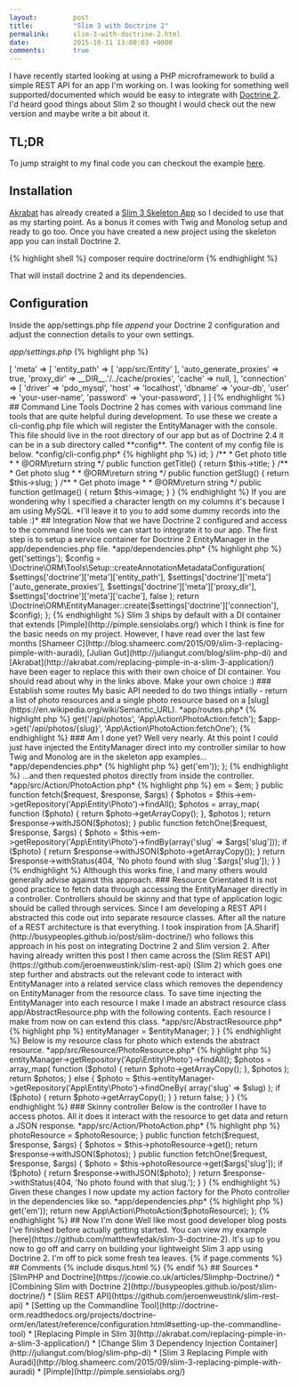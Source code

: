 ```yaml
---
layout:         post
title:          "Slim 3 with Doctrine 2"
permalink:      slim-3-with-doctrine-2.html
date:           2015-10-31 13:00:03 +0000
comments:       true
---
```


I have recently started looking at using a PHP microframework to build a simple REST API for an app I'm working on. I was looking for something well supported/documented which would be easy to integrate with [Doctrine 2](https://github.com/doctrine/doctrine2). I'd heard good things about Slim 2 so thought I would check out the new version and maybe write a bit about it.

## TL;DR

To jump straight to my final code you can checkout the example [here](https://github.com/matthewfedak/slim-3-doctrine-2).

## Installation

[Akrabat](https://github.com/akrabat) has already created a [Slim 3 Skeleton App](https://github.com/akrabat/slim3-skeleton) so I decided to use that as my starting point. As a bonus it comes with Twig and Monolog setup and ready to go too. Once you have created a new project using the skeleton app you can install Doctrine 2.

{% highlight shell %}
composer require doctrine/orm
{% endhighlight %}

That will install doctrine 2 and its dependencies.

## Configuration

Inside the app/settings.php file *append* your Doctrine 2 configuration and adjust the connection details to your own settings.

*app/settings.php*
{% highlight php %}
<?php
'doctrine' => [
    'meta' => [
        'entity_path' => [
            'app/src/Entity'
        ],
        'auto_generate_proxies' => true,
        'proxy_dir' =>  __DIR__.'/../cache/proxies',
        'cache' => null,
    ],
    'connection' => [
        'driver'   => 'pdo_mysql',
        'host'     => 'localhost',
        'dbname'   => 'your-db',
        'user'     => 'your-user-name',
        'password' => 'your-password',
    ]
]

{% endhighlight %}

## Command Line Tools

Doctrine 2 has comes with various command line tools that are quite helpful during development. To use these we create a cli-config.php file which will register the EntityManager with the console. This file should live in the root directory of our app but as of Doctrine 2.4 it can be in a sub directory called **config**. The content of my config file is below.

*config/cli-config.php*
{% highlight php %}
<?php
use Doctrine\ORM\Tools\Console\ConsoleRunner;

require 'vendor/autoload.php';

$settings = include 'app/settings.php';
$settings = $settings['settings']['doctrine'];

$config = \Doctrine\ORM\Tools\Setup::createAnnotationMetadataConfiguration(
    $settings['meta']['entity_path'],
    $settings['meta']['auto_generate_proxies'],
    $settings['meta']['proxy_dir'],
    $settings['meta']['cache'],
    false
);

$em = \Doctrine\ORM\EntityManager::create($settings['connection'], $config);

return ConsoleRunner::createHelperSet($em);

{% endhighlight %}

You can now see what tools are available by running this command.

{% highlight shell %}
php vendor/bin/doctrine
{% endhighlight %}

Two commands I use a lot during development are

{% highlight shell %}
php vendor/bin/doctrine orm:schema-tool:create
{% endhighlight %}

and

{% highlight shell %}
php vendor/bin/doctrine orm:schema-tool:update
{% endhighlight %}

These tools are only really for development use though and should not be run on a live production server for obvious reasons. I ran the **create** command to generate the necessary tables based on my entities in the entity path. For the purpose of this demo I just have the one below.

*app/src/Entity/Photo.php*

{% highlight php %}
<?php
namespace App\Entity;

use App\Entity;
use Doctrine\ORM\Mapping as ORM;

/**
 * @ORM\Entity
 * @ORM\Table(name="photos", uniqueConstraints={@ORM\UniqueConstraint(name="photo_slug", columns={"slug"})}))
 */
class Photo
{
    /**
     * @ORM\Id
     * @ORM\Column(name="id", type="integer")
     * @ORM\GeneratedValue(strategy="AUTO")
     */
    protected $id;

    /**
     * @ORM\Column(type="string", length=64)
     */
    protected $title;

    /**
     * @ORM\Column(type="string", length=150)
     */
    protected $image;

    /**
     * @ORM\Column(type="string", length=100)
     */
    protected $slug;

    /**
     * Get array copy of object
     *
     * @return array
     */
    public function getArrayCopy()
    {
        return get_object_vars($this);
    }

    /**
     * Get photo id
     *
     * @ORM\return integer
     */
    public function getId()
    {
        return $this->id;
    }

    /**
     * Get photo title
     *
     * @ORM\return string
     */
    public function getTitle()
    {
        return $this->title;
    }

    /**
     * Get photo slug
     *
     * @ORM\return string
     */
    public function getSlug()
    {
        return $this->slug;
    }

    /**
     * Get photo image
     *
     * @ORM\return string
     */
    public function getImage()
    {
        return $this->image;
    }
}
{% endhighlight %}

If you are wondering why I specified a character length on my columns it's because I am using MySQL.

*I'll leave it to you to add some dummy records into the table :)*

## Integration
Now that we have Doctrine 2 configured and access to the command line tools we can start to integrate it to our app. The first step is to setup a service container for Doctrine 2 EntityManager in the app/dependencies.php file.

*app/dependencies.php*
{% highlight php %}
<?php
...
// Doctrine
$container['em'] = function ($c) {
    $settings = $c->get('settings');
    $config = \Doctrine\ORM\Tools\Setup::createAnnotationMetadataConfiguration(
        $settings['doctrine']['meta']['entity_path'],
        $settings['doctrine']['meta']['auto_generate_proxies'],
        $settings['doctrine']['meta']['proxy_dir'],
        $settings['doctrine']['meta']['cache'],
        false
    );
    return \Doctrine\ORM\EntityManager::create($settings['doctrine']['connection'], $config);
};

{% endhighlight %}

Slim 3 ships by default with a DI container that extends [Pimple](http://pimple.sensiolabs.org/) which I think is fine for the basic needs on my project. However, I have read over the last few months [Shameer C](http://blog.shameerc.com/2015/09/slim-3-replacing-pimple-with-auradi), [Julian Gut](http://juliangut.com/blog/slim-php-di) and [Akrabat](http://akrabat.com/replacing-pimple-in-a-slim-3-application/) have been eager to replace this with their own choice of DI container. You should read about why in the links above. Make your own choice :)

### Establish some routes

My basic API needed to do two things intially - return a list of photo resources and a single photo resource based on a [slug](https://en.wikipedia.org/wiki/Semantic_URL).

*app/routes.php*
{% highlight php %}
<?php
// Routes
$app->get('/api/photos', 'App\Action\PhotoAction:fetch');
$app->get('/api/photos/{slug}', 'App\Action\PhotoAction:fetchOne');
{% endhighlight %}

### Am I done yet?

Well very nearly. At this point I could just have injected the EntityManager direct into my controller similar to how Twig and Monolog are in the skeleton app examples...

*app/dependencies.php*
{% highlight php %}
<?php
...
$container['App\Action\PhotoAction'] = function ($c) {
    return new App\Action\PhotoAction($c->get('em'));
};
{% endhighlight %}

...and then requested photos directly from inside the controller.

*app/src/Action/PhotoAction.php*

{% highlight php %}
<?php
namespace App\Action;

use Doctrine\ORM\EntityManager;

final class PhotoAction
{
    private $em;

    public function __construct(EntityManager $em)
    {
        $this->em = $em;
    }

    public function fetch($request, $response, $args)
    {
        $photos = $this->em->getRepository('App\Entity\Photo')->findAll();
        $photos = array_map(
            function ($photo) {
                return $photo->getArrayCopy();
            },
            $photos
        );
        return $response->withJSON($photos);
    }

    public function fetchOne($request, $response, $args)
    {
        $photo = $this->em->getRepository('App\Entity\Photo')->findBy(array('slug' => $args['slug']));
        if ($photo) {
            return $response->withJSON($photo->getArrayCopy());
        }
        return $response->withStatus(404, 'No photo found with slug '.$args['slug']);
    }
}
{% endhighlight %}

Although this works fine, I and many others would generally advise against this approach.

### Resource Orientated

It is not good practice to fetch data through accessing the EntityManager directly in a controller. Controllers should be skinny and that type of application logic should be called through services. Since I am developing a REST API I abstracted this code out into separate resource classes. After all the nature of a REST architecture is that everything.

I took inspiration from [A.Sharif](http://busypeoples.github.io/post/slim-doctrine/) who follows this approach in his post on integrating Doctrine 2 and Slim version 2. After having already written this post I then came across the [Slim REST API](https://github.com/jeroenweustink/slim-rest-api) (Slim 2) which goes one step further and abstracts out the relevant code to interact with EntityManager into a related service class which removes the dependency on EntityManager from the resource class.

To save time injecting the EntityManager into each resource I make I made an abstract resource class app/AbstractResource.php with the following contents. Each resource I make from now on can extend this class.

*app/src/AbstractResource.php*
{% highlight php %}
<?php
namespace App;

use Doctrine\ORM\EntityManager;

abstract class AbstractResource
{
    /**
     * @var \Doctrine\ORM\EntityManager
     */
    protected $entityManager = null;

    public function __construct(EntityManager $entityManager)
    {
        $this->entityManager = $entityManager;
    }
}
{% endhighlight %}

Below is my resource class for photo which extends the abstract resource.

*app/src/Resource/PhotoResource.php*
{% highlight php %}
<?php

namespace App\Resource;

use App\AbstractResource;

/**
 * Class Resource
 * @package App
 */
class PhotoResource extends AbstractResource
{
    /**
     * @param string|null $slug
     *
     * @return array
     */
    public function get($slug = null)
    {
        if ($slug === null) {
            $photos = $this->entityManager->getRepository('App\Entity\Photo')->findAll();
            $photos = array_map(
                function ($photo) {
                    return $photo->getArrayCopy();
                },
                $photos
            );

            return $photos;
        } else {
            $photo = $this->entityManager->getRepository('App\Entity\Photo')->findOneBy(
                array('slug' => $slug)
            );
            if ($photo) {
                return $photo->getArrayCopy();
            }
        }

        return false;
    }
}
{% endhighlight %}

### Skinny controller

Below is the controller I have to access photos. All it does it interact with the resource to get data and return a JSON response.

*app/src/Action/PhotoAction.php*
{% highlight php %}
<?php
namespace App\Action;

use App\Resource\PhotoResource;

final class PhotoAction
{
    private $photoResource;

    public function __construct(PhotoResource $photoResource)
    {
        $this->photoResource = $photoResource;
    }

    public function fetch($request, $response, $args)
    {
        $photos = $this->photoResource->get();
        return $response->withJSON($photos);
    }

    public function fetchOne($request, $response, $args)
    {
        $photo = $this->photoResource->get($args['slug']);
        if ($photo) {
            return $response->withJSON($photo);
        }
        return $response->withStatus(404, 'No photo found with that slug.');
    }
}
{% endhighlight %}

Given these changes I now update my action factory for the Photo controller in the dependencies like so.

*app/dependencies.php*
{% highlight php %}
<?php
...
$container['App\Action\PhotoAction'] = function ($c) {
    $photoResource = new \App\Resource\PhotoResource($c->get('em'));
    return new App\Action\PhotoAction($photoResource);
};
{% endhighlight %}

## Now I'm done

Well like most good developer blog posts I've finished before actually getting started. You can view my example [here](https://github.com/matthewfedak/slim-3-doctrine-2). It's up to you now to go off and carry on building your lightweight Slim 3 app using Doctrine 2. I'm off to pick some fresh tea leaves.

{% if page.comments %}

## Comments

{% include disqus.html %}

{% endif %}

## Sources

* [SlimPHP and Doctrine](https://jcowie.co.uk/articles/Slimphp-Doctrine/)
* [Combining Slim with Doctrine 2](http://busypeoples.github.io/post/slim-doctrine/)
* [Slim REST API](https://github.com/jeroenweustink/slim-rest-api)
* [Setting up the Commandline Tool](http://doctrine-orm.readthedocs.org/projects/doctrine-orm/en/latest/reference/configuration.html#setting-up-the-commandline-tool)
* [Replacing Pimple in Slim 3](http://akrabat.com/replacing-pimple-in-a-slim-3-application/)
* [Change Slim 3 Dependency Injection Container](http://juliangut.com/blog/slim-php-di)
* [Slim 3 Replacing Pimple with Auradi](http://blog.shameerc.com/2015/09/slim-3-replacing-pimple-with-auradi)
* [Pimple](http://pimple.sensiolabs.org/)

